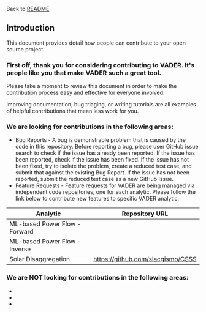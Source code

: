 Back to [README](../master/README.md)

## Introduction
This document provides detail how people can contribute to your open source project.

### First off, thank you for considering contributing to VADER. It's people like you that make VADER such a great tool.

 Please take a moment to review this document in order to make the contribution process easy and effective for everyone involved.

Improving documentation, bug triaging, or writing tutorials are all examples of helpful contributions that mean less work for you.

### We are looking for contributions in the following areas:
* Bug Reports - A bug is demonstrable problem that is caused by the code in this repository. Before reporting a bug, please user GitHub issue search to check if the issue has already been reported. If the issue has been reported, check if the issue has been fixed. If the issue has not been fixed, try to isolate the problem, create a reduced test case, and submit that against the existing Bug Report. If the issue has not been reported, submit the reduced test case as a new GitHub Issue.
* Feature Requests - Feature requests for VADER are being managed via independent code repositories, one for each analytic. Please follow the link below to contribute new features to specific VADER analytic:

| Analytic                      | Repository URL                    |
|-------------------------------|-----------------------------------|
| ML-based Power Flow - Forward |                                   |
| ML-based Power Flow - Inverse |                                   |
| Solar Disaggregation          | https://github.com/slacgismo/CSSS |

### We are NOT looking for contributions in the following areas:
*
* 
*
